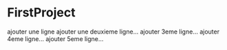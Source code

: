 # FirstProject
ajouter une ligne
ajouter une deuxieme ligne...
ajouter 3eme ligne...
ajouter 4eme ligne...
ajouter 5eme ligne...
